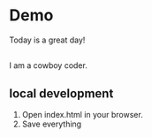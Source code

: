 # Demo


Today is a great day!


##

I am a cowboy coder.


## local development
1. Open index.html in your browser.
2. Save everything
